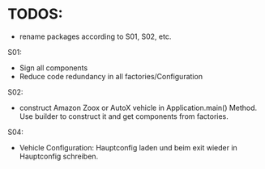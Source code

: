 # TODOS:

* rename packages according to S01, S02, etc.

S01:
- Sign all components
- Reduce code redundancy in all factories/Configuration

S02:
- construct Amazon Zoox or AutoX vehicle in Application.main() Method. Use builder to construct it and get components from factories.

S04: 
- Vehicle Configuration: Hauptconfig laden und beim exit wieder in Hauptconfig schreiben.
    
